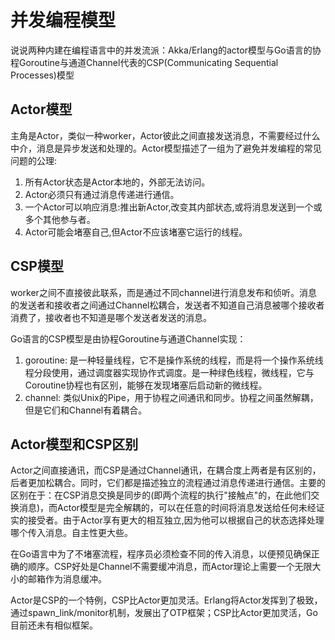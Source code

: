 # 并发编程模型

说说两种内建在编程语言中的并发流派：Akka/Erlang的actor模型与Go语言的协程Goroutine与通道Channel代表的CSP(Communicating Sequential Processes)模型

## Actor模型

主角是Actor，类似一种worker，Actor彼此之间直接发送消息，不需要经过什么中介，消息是异步发送和处理的。Actor模型描述了一组为了避免并发编程的常见问题的公理:

1. 所有Actor状态是Actor本地的，外部无法访问。
1. Actor必须只有通过消息传递进行通信。　　
1. 一个Actor可以响应消息:推出新Actor,改变其内部状态,或将消息发送到一个或多个其他参与者。
1. Actor可能会堵塞自己,但Actor不应该堵塞它运行的线程。

## CSP模型

worker之间不直接彼此联系，而是通过不同channel进行消息发布和侦听。消息的发送者和接收者之间通过Channel松耦合，发送者不知道自己消息被哪个接收者消费了，接收者也不知道是哪个发送者发送的消息。

Go语言的CSP模型是由协程Goroutine与通道Channel实现：

1. goroutine: 是一种轻量线程，它不是操作系统的线程，而是将一个操作系统线程分段使用，通过调度器实现协作式调度。是一种绿色线程，微线程，它与Coroutine协程也有区别，能够在发现堵塞后启动新的微线程。
1. channel: 类似Unix的Pipe，用于协程之间通讯和同步。协程之间虽然解耦，但是它们和Channel有着耦合。

## Actor模型和CSP区别

Actor之间直接通讯，而CSP是通过Channel通讯，在耦合度上两者是有区别的，后者更加松耦合。同时，它们都是描述独立的流程通过消息传递进行通信。主要的区别在于：在CSP消息交换是同步的(即两个流程的执行"接触点"的，在此他们交换消息)，而Actor模型是完全解耦的，可以在任意的时间将消息发送给任何未经证实的接受者。由于Actor享有更大的相互独立,因为他可以根据自己的状态选择处理哪个传入消息。自主性更大些。

在Go语言中为了不堵塞流程，程序员必须检查不同的传入消息，以便预见确保正确的顺序。CSP好处是Channel不需要缓冲消息，而Actor理论上需要一个无限大小的邮箱作为消息缓冲。

Actor是CSP的一个特例，CSP比Actor更加灵活。Erlang将Actor发挥到了极致，通过spawn_link/monitor机制，发展出了OTP框架；CSP比Actor更加灵活，Go目前还未有相似框架。
